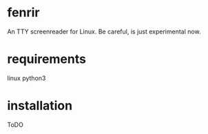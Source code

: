# fenrir
An TTY screenreader for Linux. Be careful, is just experimental now.

# requirements
linux
python3

# installation
ToDO

